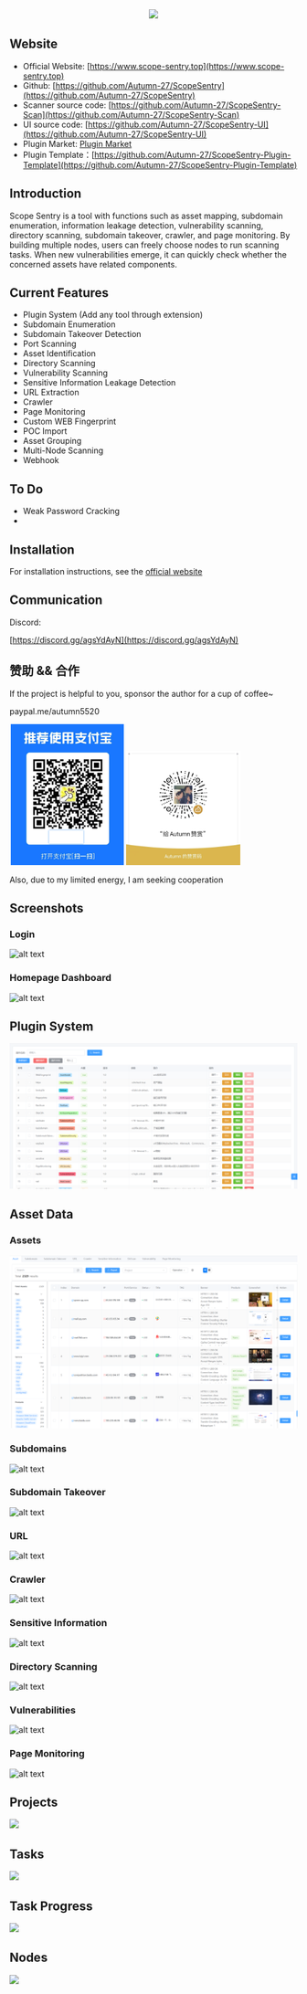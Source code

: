 <div align=center>
	<img src="docs/images/favicon.ico"/>
</div>


## Website

- Official Website: [https://www.scope-sentry.top](https://www.scope-sentry.top)
- Github: [https://github.com/Autumn-27/ScopeSentry](https://github.com/Autumn-27/ScopeSentry)
- Scanner source code: [https://github.com/Autumn-27/ScopeSentry-Scan](https://github.com/Autumn-27/ScopeSentry-Scan)
- UI source code: [https://github.com/Autumn-27/ScopeSentry-UI](https://github.com/Autumn-27/ScopeSentry-UI)
- Plugin Market: [Plugin Market](https://plugin.scope-sentry.top/)
- Plugin Template：[https://github.com/Autumn-27/ScopeSentry-Plugin-Template](https://github.com/Autumn-27/ScopeSentry-Plugin-Template)

## Introduction
Scope Sentry is a tool with functions such as asset mapping, subdomain enumeration, information leakage detection, vulnerability scanning, directory scanning, subdomain takeover, crawler, and page monitoring. By building multiple nodes, users can freely choose nodes to run scanning tasks. When new vulnerabilities emerge, it can quickly check whether the concerned assets have related components.

## Current Features
- Plugin System (Add any tool through extension)
- Subdomain Enumeration
- Subdomain Takeover Detection
- Port Scanning
- Asset Identification
- Directory Scanning
- Vulnerability Scanning
- Sensitive Information Leakage Detection
- URL Extraction
- Crawler
- Page Monitoring
- Custom WEB Fingerprint
- POC Import
- Asset Grouping
- Multi-Node Scanning
- Webhook

## To Do
- Weak Password Cracking
- 
## Installation

For installation instructions, see the [official website](https://www.scope-sentry.top)

## Communication

Discord:

[https://discord.gg/agsYdAyN](https://discord.gg/agsYdAyN)


## 赞助 && 合作
If the project is helpful to you, sponsor the author for a cup of coffee~

paypal.me/autumn5520

<img src="docs/images/zfb.png" alt="WX" width="200"/>
<img src="docs/images/wx.jpg" alt="WX" width="200"/>

Also, due to my limited energy, I am seeking cooperation


## Screenshots

### Login

![alt text](docs/images/login.png)

### Homepage Dashboard
![alt text](docs/images/index-en.png)

## Plugin System
![alt text](docs/images/plugin-cn.png)

## Asset Data
### Assets
![alt text](docs/images/asset-en.png)

### Subdomains
![alt text](docs/images/subdomain-en.png)

### Subdomain Takeover
![alt text](docs/images/subt-en.png)

### URL
![alt text](docs/images/url-en.png)

### Crawler
![alt text](docs/images/craw-en.png)

### Sensitive Information
![alt text](docs/images/sns-en.png)

### Directory Scanning
![alt text](docs/images/dir-en.png)

### Vulnerabilities
![alt text](docs/images/vul-en.png)

### Page Monitoring
![alt text](docs/images/page-en.png)

## Projects

![](docs/images/project-cn.png)

## Tasks

![](docs/images/task-en.png)

## Task Progress

![](docs/images/task-pg-en.png)

## Nodes

![](docs/images/node-cn.png)

